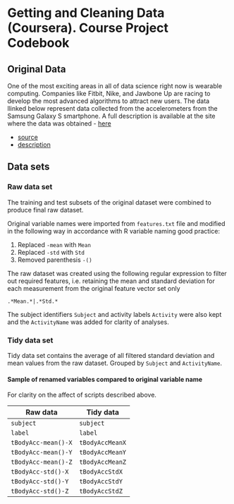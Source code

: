 Getting and Cleaning Data (Coursera). Course Project Codebook
==============================================================


## Original Data

One of the most exciting areas in all of data science right now is wearable computing. Companies like Fitbit, Nike, and Jawbone Up are racing to develop the most advanced algorithms to attract new users. The data llinked below represent data collected from the accelerometers from the Samsung Galaxy S smartphone. A full description is available at the site where the data was obtained - [here](http://archive.ics.uci.edu/ml/datasets/Human+Activity+Recognition+Using+Smartphones)


- [source](https://d396qusza40orc.cloudfront.net/getdata%2Fprojectfiles%2FUCI%20HAR%20Dataset.zip) 
- [description](http://archive.ics.uci.edu/ml/datasets/Human+Activity+Recognition+Using+Smartphones)

## Data sets

### Raw data set

The training and test subsets of the original dataset were combined to produce final raw dataset.

Original variable names were imported from `features.txt` file and modified in the following way in accordance with R variable naming good practice:

 1. Replaced `-mean` with `Mean`
 2. Replaced `-std` with `Std`
 3. Removed parenthesis `-()`

The raw dataset was created using the following regular expression to filter out required features, 
i.e. retaining the  mean and standard deviation for each measurement from the original feature vector set only 

`.*Mean.*|.*Std.*`

The subject identifiers `Subject` and activity labels `Activity` were also kept and the `ActivityName` was added for clarity of analyses.

### Tidy data set

Tidy data set contains the average of all filtered standard deviation and mean values from the raw dataset. Grouped by `Subject` and `ActivityName`.  

#### Sample of renamed variables compared to original variable name
For clarity on the affect of scripts described above.

 Raw data            | Tidy data 
 --------------------|--------------
 `subject`           | `subject`
 `label`             | `label`
 `tBodyAcc-mean()-X` | `tBodyAccMeanX`
 `tBodyAcc-mean()-Y` | `tBodyAccMeanY`
 `tBodyAcc-mean()-Z` | `tBodyAccMeanZ`
 `tBodyAcc-std()-X`  | `tBodyAccStdX`
 `tBodyAcc-std()-Y`  | `tBodyAccStdY`
 `tBodyAcc-std()-Z`  | `tBodyAccStdZ`


